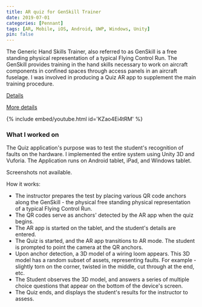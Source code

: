 ```yaml
---
title: AR quiz for GenSkill Trainer
date: 2019-07-01
categories: [Pennant]
tags: [AR, Mobile, iOS, Android, UWP, Windows, Unity]
pin: false
---
```


The Generic Hand Skills Trainer, also referred to as GenSkill is a free standing physical representation of a typical Flying Control Run. The GenSkill provides training in the hand skills necessary to work on aircraft components in confined spaces through access panels in an aircraft fuselage. I was involved in producing a Quiz AR app to supplement the main training procedure. 

[Details](https://www.pennantplc.com/generic-hand-skill-trainer-genskill-mk2-2/)

[More details](https://www.pennantplc.com/new-product-launch-genskill-mk2/)

{% include embed/youtube.html id='KZao4Ei4tRM' %}
### What I worked on
The Quiz application's purpose was to test the student's recognition of faults on the hardware. I implemented the entire system using Unity 3D and Vuforia. The Application runs on Android tablet, iPad, and Windows tablet.

Screenshots not available.

How it works:
- The instructor prepares the test by placing various QR code anchors along the GenSkill - the physical free standing physical representation of a typical Flying Control Run. 
- The QR codes serve as anchors' detected by the AR app when the quiz begins.
- The AR app is started on the tablet, and the student's details are entered.
- The Quiz is started, and the AR app transitions to AR mode. The student is prompted to point the camera at the QR anchors.
- Upon anchor detection, a 3D model of a wiring loom appears. This 3D model has a random subset of assets, representing faults. For example - slightly torn on the corner, twisted in the middle, cut through at the end, etc.
- The Student observes the 3D model, and answers a series of multiple choice questions that appear on the bottom of the device's screen.
- The Quiz ends, and displays the student's results for the instructor to assess.

